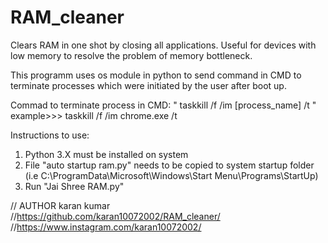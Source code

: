 # RAM_cleaner
Clears RAM in one shot by closing all applications. Useful for devices with low memory to resolve the problem of memory bottleneck.

This programm uses os module in python to send command in CMD to terminate processes which were initiated by the user after boot up.

Commad to terminate process in CMD:
  " taskkill /f /im [process_name] /t "   
  example>>>   taskkill /f /im chrome.exe /t
  
  
  Instructions to use:    
  1. Python 3.X must be installed on system
  2. File "auto startup ram.py" needs to be copied to system startup folder (i.e C:\ProgramData\Microsoft\Windows\Start Menu\Programs\StartUp)   
  3. Run "Jai Shree RAM.py"     
            
  // AUTHOR karan kumar  
  //https://github.com/karan10072002/RAM_cleaner/    
  //https://www.instagram.com/karan10072002/
